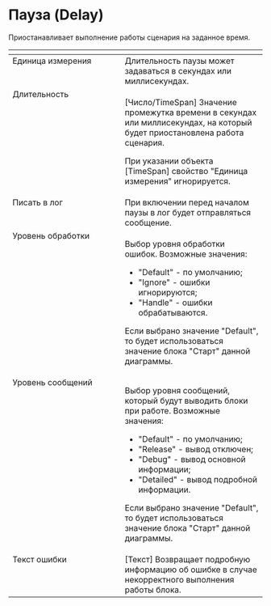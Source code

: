 # Пауза (Delay)

Приостанавливает выполнение работы сценария на заданное время.

<table data-header-hidden><thead><tr><th width="246" valign="top"></th><th width="307" valign="top"></th></tr></thead><tbody><tr><td valign="top">Единица измерения</td><td valign="top">Длительность паузы может задаваться в секундах или миллисекундах.</td></tr><tr><td valign="top">Длительность</td><td valign="top"><p>[Число/TimeSpan] Значение промежутка времени в секундах или миллисекундах, на который будет приостановлена работа сценария. </p><p></p><p>При указании объекта [TimeSpan] свойство "Единица измерения" игнорируется.</p></td></tr><tr><td valign="top">Писать в лог</td><td valign="top">При включении перед началом паузы в лог будет отправляться сообщение.</td></tr><tr><td valign="top">Уровень обработки</td><td valign="top"><p>Выбор уровня обработки ошибок. Возможные значения: </p><ul><li>"Default" - по умолчанию; </li><li>"Ignore" - ошибки игнорируются; </li><li>"Handle" - ошибки обрабатываются. </li></ul><p>Если выбрано значение "Default", то будет использоваться значение блока "Старт" данной диаграммы.</p></td></tr><tr><td valign="top">Уровень сообщений</td><td valign="top"><p>Выбор уровня сообщений, который будут выводить блоки при работе. Возможные значения: </p><ul><li>"Default" - по умолчанию; </li><li>"Release" - вывод отключен; </li><li>"Debug" - вывод основной информации; </li><li>"Detailed" - вывод подробной информации. </li></ul><p>Если выбрано значение "Default", то будет использоваться значение блока "Старт" данной диаграммы.</p></td></tr><tr><td valign="top">Текст ошибки</td><td valign="top">[Текст] Возвращает подробную информацию об ошибке в случае некорректного выполнения работы блока.</td></tr></tbody></table>
